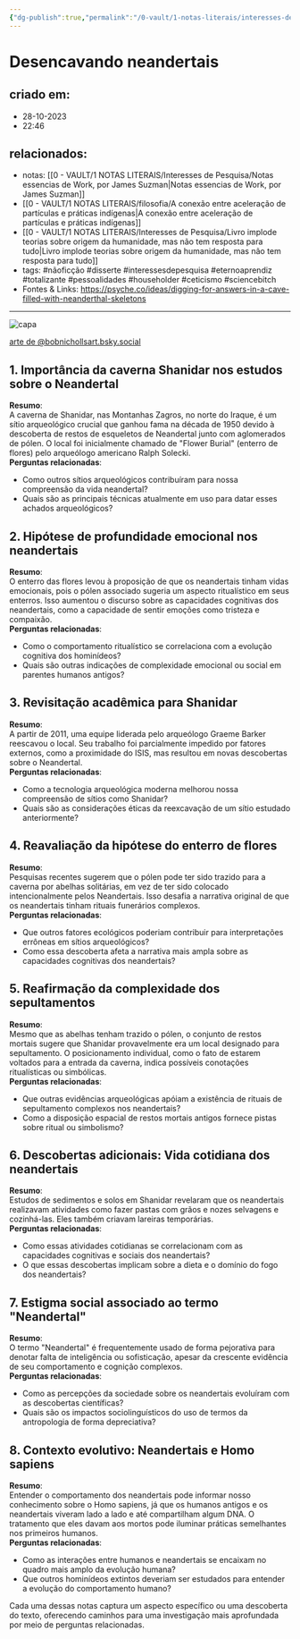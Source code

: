 ```yaml
---
{"dg-publish":true,"permalink":"/0-vault/1-notas-literais/interesses-de-pesquisa/desencavando-neandertais/","tags":["nãoficção","disserte","interessesdepesquisa","eternoaprendiz","totalizante","pessoalidades","householder","ceticismo","sciencebitch"],"dgHomeLink":true,"dgShowLocalGraph":true,"dgShowFileTree":true,"dgEnableSearch":true,"noteIcon":""}
---
```


# Desencavando neandertais

## criado em: 
- 28-10-2023
- 22:46
## relacionados:
- notas: [[0 - VAULT/1 NOTAS LITERAIS/Interesses de Pesquisa/Notas essencias de Work, por James Suzman\|Notas essencias de Work, por James Suzman]]
- [[0 - VAULT/1 NOTAS LITERAIS/filosofia/A conexão entre aceleração de partículas e práticas indígenas\|A conexão entre aceleração de partículas e práticas indígenas]]
- [[0 - VAULT/1 NOTAS LITERAIS/Interesses de Pesquisa/Livro implode teorias sobre origem da humanidade, mas não tem resposta para tudo\|Livro implode teorias sobre origem da humanidade, mas não tem resposta para tudo]]
- tags: #nãoficção #disserte #interessesdepesquisa #eternoaprendiz #totalizante #pessoalidades #householder #ceticismo #sciencebitch 
- Fontes & Links: https://psyche.co/ideas/digging-for-answers-in-a-cave-filled-with-neanderthal-skeletons
---
![capa](https://cdn.bsky.app/img/feed_fullsize/plain/did:plc:yk7qsiiorf4xppsb4kr6tqda/bafkreid7t2qewcrteg5can2jrgrrcqr63jzwgp4rtxrsfomfilcwqqals4@jpeg)

[arte de @bobnichollsart.bsky.social](https://bsky.app/profile/bobnichollsart.bsky.social)

## 1. Importância da caverna Shanidar nos estudos sobre o Neandertal
**Resumo**:  
A caverna de Shanidar, nas Montanhas Zagros, no norte do Iraque, é um sítio arqueológico crucial que ganhou fama na década de 1950 devido à descoberta de restos de esqueletos de Neandertal junto com aglomerados de pólen. O local foi inicialmente chamado de "Flower Burial" (enterro de flores) pelo arqueólogo americano Ralph Solecki.  
**Perguntas relacionadas**:  
- Como outros sítios arqueológicos contribuíram para nossa compreensão da vida neandertal?
- Quais são as principais técnicas atualmente em uso para datar esses achados arqueológicos?

## 2. Hipótese de profundidade emocional nos neandertais
**Resumo**:  
O enterro das flores levou à proposição de que os neandertais tinham vidas emocionais, pois o pólen associado sugeria um aspecto ritualístico em seus enterros. Isso aumentou o discurso sobre as capacidades cognitivas dos neandertais, como a capacidade de sentir emoções como tristeza e compaixão.  
**Perguntas relacionadas**:  
- Como o comportamento ritualístico se correlaciona com a evolução cognitiva dos hominídeos?
- Quais são outras indicações de complexidade emocional ou social em parentes humanos antigos?

## 3. Revisitação acadêmica para Shanidar
**Resumo**:  
A partir de 2011, uma equipe liderada pelo arqueólogo Graeme Barker reescavou o local. Seu trabalho foi parcialmente impedido por fatores externos, como a proximidade do ISIS, mas resultou em novas descobertas sobre o Neandertal.  
**Perguntas relacionadas**:  
- Como a tecnologia arqueológica moderna melhorou nossa compreensão de sítios como Shanidar?
- Quais são as considerações éticas da reexcavação de um sítio estudado anteriormente?

## 4. Reavaliação da hipótese do enterro de flores
**Resumo**:  
Pesquisas recentes sugerem que o pólen pode ter sido trazido para a caverna por abelhas solitárias, em vez de ter sido colocado intencionalmente pelos Neandertais. Isso desafia a narrativa original de que os neandertais tinham rituais funerários complexos.  
**Perguntas relacionadas**:  
- Que outros fatores ecológicos poderiam contribuir para interpretações errôneas em sítios arqueológicos?
- Como essa descoberta afeta a narrativa mais ampla sobre as capacidades cognitivas dos neandertais?

## 5. Reafirmação da complexidade dos sepultamentos
**Resumo**:  
Mesmo que as abelhas tenham trazido o pólen, o conjunto de restos mortais sugere que Shanidar provavelmente era um local designado para sepultamento. O posicionamento individual, como o fato de estarem voltados para a entrada da caverna, indica possíveis conotações ritualísticas ou simbólicas.  
**Perguntas relacionadas**:  
- Que outras evidências arqueológicas apóiam a existência de rituais de sepultamento complexos nos neandertais?
- Como a disposição espacial de restos mortais antigos fornece pistas sobre ritual ou simbolismo?

## 6. Descobertas adicionais: Vida cotidiana dos neandertais
**Resumo**:  
Estudos de sedimentos e solos em Shanidar revelaram que os neandertais realizavam atividades como fazer pastas com grãos e nozes selvagens e cozinhá-las. Eles também criavam lareiras temporárias.  
**Perguntas relacionadas**:  
- Como essas atividades cotidianas se correlacionam com as capacidades cognitivas e sociais dos neandertais?
- O que essas descobertas implicam sobre a dieta e o domínio do fogo dos neandertais?

## 7. Estigma social associado ao termo "Neandertal"
**Resumo**:  
O termo "Neandertal" é frequentemente usado de forma pejorativa para denotar falta de inteligência ou sofisticação, apesar da crescente evidência de seu comportamento e cognição complexos.  
**Perguntas relacionadas**:  
- Como as percepções da sociedade sobre os neandertais evoluíram com as descobertas científicas?
- Quais são os impactos sociolinguísticos do uso de termos da antropologia de forma depreciativa?

## 8. Contexto evolutivo: Neandertais e Homo sapiens
**Resumo**:  
Entender o comportamento dos neandertais pode informar nosso conhecimento sobre o Homo sapiens, já que os humanos antigos e os neandertais viveram lado a lado e até compartilham algum DNA. O tratamento que eles davam aos mortos pode iluminar práticas semelhantes nos primeiros humanos.  
**Perguntas relacionadas**:  
- Como as interações entre humanos e neandertais se encaixam no quadro mais amplo da evolução humana?
- Que outros hominídeos extintos deveriam ser estudados para entender a evolução do comportamento humano?

Cada uma dessas notas captura um aspecto específico ou uma descoberta do texto, oferecendo caminhos para uma investigação mais aprofundada por meio de perguntas relacionadas.